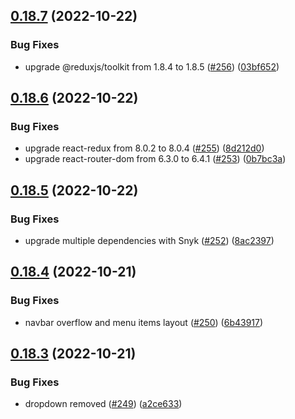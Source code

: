 ## [0.18.7](https://github.com/thecyberworld/thecyberhub.org/compare/v0.18.6...v0.18.7) (2022-10-22)


### Bug Fixes

* upgrade @reduxjs/toolkit from 1.8.4 to 1.8.5 ([#256](https://github.com/thecyberworld/thecyberhub.org/issues/256)) ([03bf652](https://github.com/thecyberworld/thecyberhub.org/commit/03bf652fa0a313d83dc48441158b5aa92cd6a873))



## [0.18.6](https://github.com/thecyberworld/thecyberhub.org/compare/v0.18.5...v0.18.6) (2022-10-22)


### Bug Fixes

* upgrade react-redux from 8.0.2 to 8.0.4 ([#255](https://github.com/thecyberworld/thecyberhub.org/issues/255)) ([8d212d0](https://github.com/thecyberworld/thecyberhub.org/commit/8d212d0b1b244be324a47f234ff356290eadfbbd))
* upgrade react-router-dom from 6.3.0 to 6.4.1 ([#253](https://github.com/thecyberworld/thecyberhub.org/issues/253)) ([0b7bc3a](https://github.com/thecyberworld/thecyberhub.org/commit/0b7bc3af827d01946f2da548806bd0bc58d1d27f))



## [0.18.5](https://github.com/thecyberworld/thecyberhub.org/compare/v0.18.4...v0.18.5) (2022-10-22)


### Bug Fixes

* upgrade multiple dependencies with Snyk ([#252](https://github.com/thecyberworld/thecyberhub.org/issues/252)) ([8ac2397](https://github.com/thecyberworld/thecyberhub.org/commit/8ac2397fd313ab3b2f2be9e6e2bc0c2d32fe9445))



## [0.18.4](https://github.com/thecyberworld/thecyberhub.org/compare/v0.18.3...v0.18.4) (2022-10-21)


### Bug Fixes

* navbar overflow and menu items layout ([#250](https://github.com/thecyberworld/thecyberhub.org/issues/250)) ([6b43917](https://github.com/thecyberworld/thecyberhub.org/commit/6b439175f6e884a5395caf2ae6d7e6f9e09222c5))



## [0.18.3](https://github.com/thecyberworld/thecyberhub.org/compare/v0.18.2...v0.18.3) (2022-10-21)


### Bug Fixes

* dropdown removed ([#249](https://github.com/thecyberworld/thecyberhub.org/issues/249)) ([a2ce633](https://github.com/thecyberworld/thecyberhub.org/commit/a2ce6337a6c380d29d3dbd28f43241e803b423a6))



